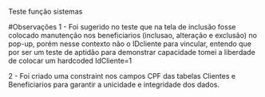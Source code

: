 Teste função sistemas

#Observações 1 - Foi sugerido no teste que na tela de inclusão fosse colocado manutenção nos beneficiarios (inclusao, alteração e exclusão) no pop-up, porém nesse contexto não o IDcliente para vincular, entendo que por ser um teste de aptidão para demonstrar capacidade tomei a liberdade de colocar um hardcoded IdCliente=1

2 - Foi criado uma constraint nos campos CPF das tabelas Clientes e Beneficiarios para garantir a unicidade e integridade dos dados.
